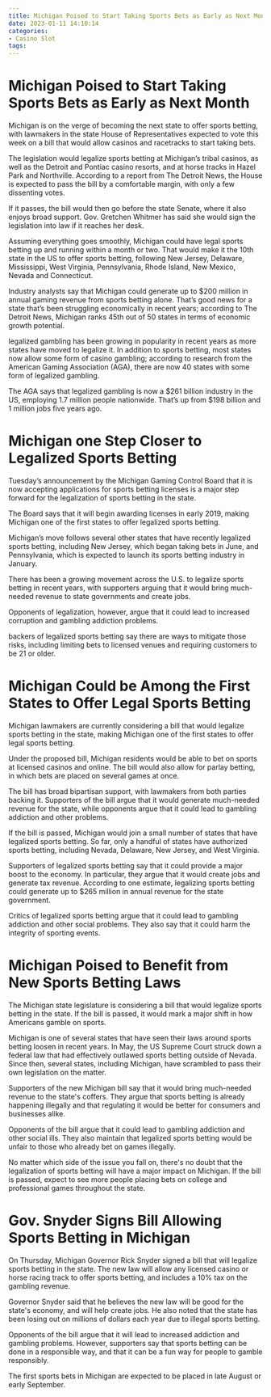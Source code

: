 ```yaml
---
title: Michigan Poised to Start Taking Sports Bets as Early as Next Month
date: 2023-01-11 14:10:14
categories:
- Casino Slot
tags:
---
```



#  Michigan Poised to Start Taking Sports Bets as Early as Next Month

Michigan is on the verge of becoming the next state to offer sports betting, with lawmakers in the state House of Representatives expected to vote this week on a bill that would allow casinos and racetracks to start taking bets.

The legislation would legalize sports betting at Michigan’s tribal casinos, as well as the Detroit and Pontiac casino resorts, and at horse tracks in Hazel Park and Northville. According to a report from The Detroit News, the House is expected to pass the bill by a comfortable margin, with only a few dissenting votes.

If it passes, the bill would then go before the state Senate, where it also enjoys broad support. Gov. Gretchen Whitmer has said she would sign the legislation into law if it reaches her desk.

Assuming everything goes smoothly, Michigan could have legal sports betting up and running within a month or two. That would make it the 10th state in the US to offer sports betting, following New Jersey, Delaware, Mississippi, West Virginia, Pennsylvania, Rhode Island, New Mexico, Nevada and Connecticut.

Industry analysts say that Michigan could generate up to $200 million in annual gaming revenue from sports betting alone. That’s good news for a state that’s been struggling economically in recent years; according to The Detroit News, Michigan ranks 45th out of 50 states in terms of economic growth potential.

 legalized gambling has been growing in popularity in recent years as more states have moved to legalize it. In addition to sports betting, most states now allow some form of casino gambling; according to research from the American Gaming Association (AGA), there are now 40 states with some form of legalized gambling.

The AGA says that legalized gambling is now a $261 billion industry in the US, employing 1.7 million people nationwide. That’s up from $198 billion and 1 million jobs five years ago.

#  Michigan one Step Closer to Legalized Sports Betting

Tuesday’s announcement by the Michigan Gaming Control Board that it is now accepting applications for sports betting licenses is a major step forward for the legalization of sports betting in the state.

The Board says that it will begin awarding licenses in early 2019, making Michigan one of the first states to offer legalized sports betting.

Michigan’s move follows several other states that have recently legalized sports betting, including New Jersey, which began taking bets in June, and Pennsylvania, which is expected to launch its sports betting industry in January.

There has been a growing movement across the U.S. to legalize sports betting in recent years, with supporters arguing that it would bring much-needed revenue to state governments and create jobs.

Opponents of legalization, however, argue that it could lead to increased corruption and gambling addiction problems.

 backers of legalized sports betting say there are ways to mitigate those risks, including limiting bets to licensed venues and requiring customers to be 21 or older.

#  Michigan Could be Among the First States to Offer Legal Sports Betting

Michigan lawmakers are currently considering a bill that would legalize sports betting in the state, making Michigan one of the first states to offer legal sports betting.

Under the proposed bill, Michigan residents would be able to bet on sports at licensed casinos and online. The bill would also allow for parlay betting, in which bets are placed on several games at once.

The bill has broad bipartisan support, with lawmakers from both parties backing it. Supporters of the bill argue that it would generate much-needed revenue for the state, while opponents argue that it could lead to gambling addiction and other problems.

If the bill is passed, Michigan would join a small number of states that have legalized sports betting. So far, only a handful of states have authorized sports betting, including Nevada, Delaware, New Jersey, and West Virginia.

Supporters of legalized sports betting say that it could provide a major boost to the economy. In particular, they argue that it would create jobs and generate tax revenue. According to one estimate, legalizing sports betting could generate up to $265 million in annual revenue for the state government.

Critics of legalized sports betting argue that it could lead to gambling addiction and other social problems. They also say that it could harm the integrity of sporting events.

#  Michigan Poised to Benefit from New Sports Betting Laws

The Michigan state legislature is considering a bill that would legalize sports betting in the state. If the bill is passed, it would mark a major shift in how Americans gamble on sports.

Michigan is one of several states that have seen their laws around sports betting loosen in recent years. In May, the US Supreme Court struck down a federal law that had effectively outlawed sports betting outside of Nevada. Since then, several states, including Michigan, have scrambled to pass their own legislation on the matter.

Supporters of the new Michigan bill say that it would bring much-needed revenue to the state's coffers. They argue that sports betting is already happening illegally and that regulating it would be better for consumers and businesses alike.

Opponents of the bill argue that it could lead to gambling addiction and other social ills. They also maintain that legalized sports betting would be unfair to those who already bet on games illegally.

No matter which side of the issue you fall on, there's no doubt that the legalization of sports betting will have a major impact on Michigan. If the bill is passed, expect to see more people placing bets on college and professional games throughout the state.

#  Gov. Snyder Signs Bill Allowing Sports Betting in Michigan

On Thursday, Michigan Governor Rick Snyder signed a bill that will legalize sports betting in the state. The new law will allow any licensed casino or horse racing track to offer sports betting, and includes a 10% tax on the gambling revenue.

Governor Snyder said that he believes the new law will be good for the state's economy, and will help create jobs. He also noted that the state has been losing out on millions of dollars each year due to illegal sports betting.

Opponents of the bill argue that it will lead to increased addiction and gambling problems. However, supporters say that sports betting can be done in a responsible way, and that it can be a fun way for people to gamble responsibly.

The first sports bets in Michigan are expected to be placed in late August or early September.